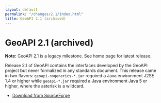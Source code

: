 ```yaml
---
layout: default
permalink: "/changes/2.1/index.html"
title: GeoAPI 2.1 (archived)
---
```

<h1>GeoAPI 2.1 (archived)</h1>

<div class="bg-red-100 border border-red-400 text-red-700 px-4 py-3 my-4 rounded relative" role="alert">
  <strong class="font-bold">Note:</strong>
  <span class="block sm:inline">GeoAPI 2.1 is a legacy milestone. See home page for latest release.</span>
</div>

<p>
  Release 2.1 of GeoAPI contains the interfaces developed by the GeoAPI project
  but never formalized in any standards document.
  This release came in two flavors: <code>geoapi-nogenerics-*.jar</code> required
  a Java environment J2SE 1.4 or higher while <code>geoapi-*.jar</code> required a
  Java environment Java 5 or higher, where the asterisk is a wildcard.
</p>

<ul>
  <li><a href="https://sourceforge.net/projects/geoapi/files/GeoAPI-2_1_1.zip/download" class="externalLink">Download from SourceForge</a></li>
</ul>
